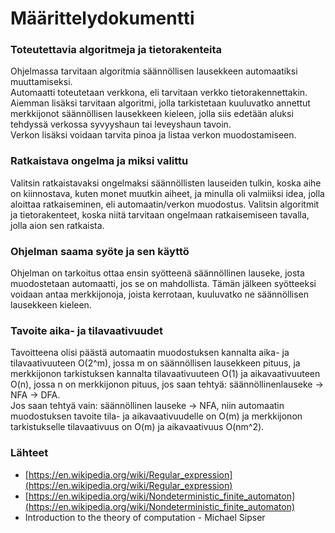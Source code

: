 # Määrittelydokumentti
### Toteutettavia algoritmeja ja tietorakenteita
Ohjelmassa tarvitaan algoritmia säännöllisen lausekkeen automaatiksi muuttamiseksi.  
Automaatti toteutetaan verkkona, eli tarvitaan verkko tietorakennettakin.  
Aiemman lisäksi tarvitaan algoritmi, jolla tarkistetaan kuuluvatko annettut merkkijonot säännöllisen lausekkeen kieleen, jolla siis edetään aluksi tehdyssä verkossa syvyyshaun tai leveyshaun tavoin.  
Verkon lisäksi voidaan tarvita pinoa ja listaa verkon muodostamiseen. 
### Ratkaistava ongelma ja miksi valittu
Valitsin ratkaistavaksi ongelmaksi säännöllisten lauseiden tulkin, koska aihe on kiinnostava, kuten monet muutkin aiheet, ja minulla oli valmiiksi idea, jolla aloittaa ratkaiseminen, eli automaatin/verkon muodostus. Valitsin algoritmit ja tietorakenteet, koska niitä tarvitaan ongelmaan ratkaisemiseen tavalla, jolla aion sen ratkaista.
### Ohjelman saama syöte ja sen käyttö 
Ohjelman on tarkoitus ottaa ensin syötteenä säännöllinen lauseke, josta muodostetaan automaatti, jos se on mahdollista. Tämän jälkeen syötteeksi voidaan antaa merkkijonoja, joista kerrotaan, kuuluvatko ne säännöllisen lausekkeen kieleen.
### Tavoite aika- ja tilavaativuudet
Tavoitteena olisi päästä automaatin muodostuksen kannalta aika- ja tilavaativuuteen O(2^m), jossa m on säännöllisen lausekkeen pituus, ja merkkijonon tarkistuksen kannalta tilavaativuuteen O(1) ja aikavaativuuteen O(n), jossa n on merkkijonon pituus, jos saan tehtyä: säännöllinenlauseke -> NFA -> DFA.  
Jos saan tehtyä vain: säännöllinen lauseke -> NFA, niin automaatin muodostuksen tavoite tila- ja aikavaativuudelle on O(m) ja merkkijonon tarkistukselle tilavaativuus on O(m) ja aikavaativuus O(nm^2).  
### Lähteet
* [https://en.wikipedia.org/wiki/Regular_expression](https://en.wikipedia.org/wiki/Regular_expression)  
* [https://en.wikipedia.org/wiki/Nondeterministic_finite_automaton](https://en.wikipedia.org/wiki/Nondeterministic_finite_automaton)  
* Introduction to the theory of computation - Michael Sipser
